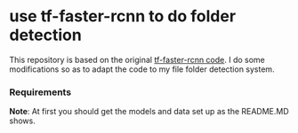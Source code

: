 # use tf-faster-rcnn to do folder detection
This repository is based on the original [tf-faster-rcnn code](https://github.com/endernewton/tf-faster-rcnn). I  do some modifications so as to adapt the code to my file folder detection system.

### Requirements
**Note**: At first you should get the models and data set up as the README.MD shows.